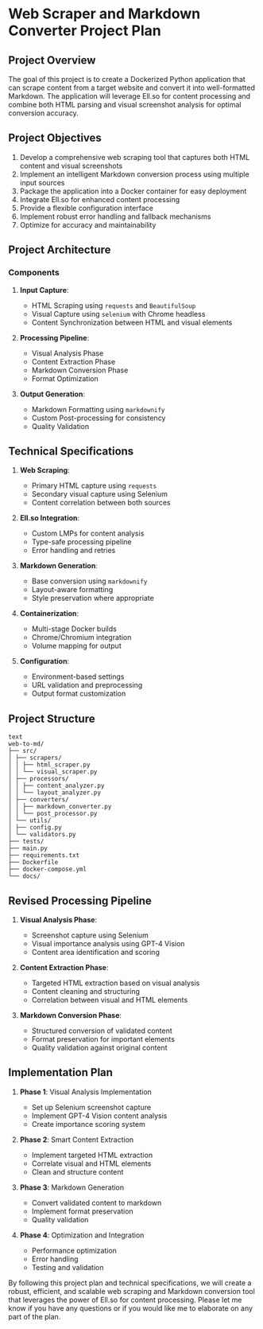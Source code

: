 # Web Scraper and Markdown Converter Project Plan

## Project Overview

The goal of this project is to create a Dockerized Python application that can scrape content from a target website and convert it into well-formatted Markdown. The application will leverage Ell.so for content processing and combine both HTML parsing and visual screenshot analysis for optimal conversion accuracy.

## Project Objectives

1. Develop a comprehensive web scraping tool that captures both HTML content and visual screenshots
2. Implement an intelligent Markdown conversion process using multiple input sources
3. Package the application into a Docker container for easy deployment
4. Integrate Ell.so for enhanced content processing
5. Provide a flexible configuration interface
6. Implement robust error handling and fallback mechanisms
7. Optimize for accuracy and maintainability

## Project Architecture

### Components

1. **Input Capture**:
   - HTML Scraping using `requests` and `BeautifulSoup`
   - Visual Capture using `selenium` with Chrome headless
   - Content Synchronization between HTML and visual elements

2. **Processing Pipeline**:
   - Visual Analysis Phase
   - Content Extraction Phase
   - Markdown Conversion Phase
   - Format Optimization

3. **Output Generation**:
   - Markdown Formatting using `markdownify`
   - Custom Post-processing for consistency
   - Quality Validation

## Technical Specifications

1. **Web Scraping**:
   - Primary HTML capture using `requests`
   - Secondary visual capture using Selenium
   - Content correlation between both sources

2. **Ell.so Integration**:
   - Custom LMPs for content analysis
   - Type-safe processing pipeline
   - Error handling and retries

3. **Markdown Generation**:
   - Base conversion using `markdownify`
   - Layout-aware formatting
   - Style preservation where appropriate

4. **Containerization**:
   - Multi-stage Docker builds
   - Chrome/Chromium integration
   - Volume mapping for output

5. **Configuration**:
   - Environment-based settings
   - URL validation and preprocessing
   - Output format customization

## Project Structure

```text
text
web-to-md/
├── src/
│ ├── scrapers/
│ │ ├── html_scraper.py
│ │ └── visual_scraper.py
│ ├── processors/
│ │ ├── content_analyzer.py
│ │ └── layout_analyzer.py
│ ├── converters/
│ │ ├── markdown_converter.py
│ │ └── post_processor.py
│ └── utils/
│ ├── config.py
│ └── validators.py
├── tests/
├── main.py
├── requirements.txt
├── Dockerfile
├── docker-compose.yml
└── docs/
```

## Revised Processing Pipeline

1. **Visual Analysis Phase**:
   - Screenshot capture using Selenium
   - Visual importance analysis using GPT-4 Vision
   - Content area identification and scoring
   
2. **Content Extraction Phase**:
   - Targeted HTML extraction based on visual analysis
   - Content cleaning and structuring
   - Correlation between visual and HTML elements

3. **Markdown Conversion Phase**:
   - Structured conversion of validated content
   - Format preservation for important elements
   - Quality validation against original content

## Implementation Plan

1. **Phase 1**: Visual Analysis Implementation
   - Set up Selenium screenshot capture
   - Implement GPT-4 Vision content analysis
   - Create importance scoring system

2. **Phase 2**: Smart Content Extraction
   - Implement targeted HTML extraction
   - Correlate visual and HTML elements
   - Clean and structure content

3. **Phase 3**: Markdown Generation
   - Convert validated content to markdown
   - Implement format preservation
   - Quality validation

4. **Phase 4**: Optimization and Integration
   - Performance optimization
   - Error handling
   - Testing and validation

By following this project plan and technical specifications, we will create a robust, efficient, and scalable web scraping and Markdown conversion tool that leverages the power of Ell.so for content processing. Please let me know if you have any questions or if you would like me to elaborate on any part of the plan.

